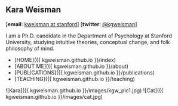 ## Kara Weisman

[**email**: [kweisman at stanford](mailto:kweisman@stanford.edu)] [**twitter**: [@kgweisman](https://twitter.com/kgweisman)]

I am a Ph.D. candidate in the Department of Psychology at Stanford University, studying intuitive theories, conceptual change, and folk philosophy of mind.

* [HOME]({{ kgweisman.github.io }}/index)
* [ABOUT ME]({{ kgweisman.github.io }}/about)
* [PUBLICATIONS]({{ kgweisman.github.io }}/publications)
* [TEACHING]({{ kgweisman.github.io }}/teaching)

![Kara]({{ kgweisman.github.io }}/images/kgw_pic1.jpg)
![Cat]({{ kgweisman.github.io }}/images/cat.jpg)
